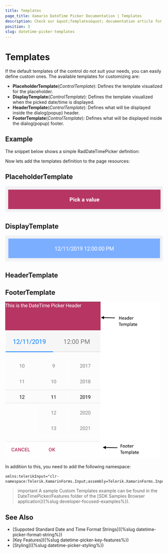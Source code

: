 ```yaml
---
title: Templates
page_title: Xamarin DateTime Picker Documentation | Templates
description: Check our &quot;Templates&quot; documentation article for Telerik DateTimePicker for Xamarin control.
position: 3
slug: datetime-picker-templates
---
```


# Templates

If the default templates of the control do not suit your needs, you can easily define custom ones. The available templates for customizing are:

* **PlaceholderTemplate**(*ControlTemplate*): Defines the template visualized for the placeholder.  
* **DisplayTemplate**(*ControlTemplate*): Defines the template visualized when the picked date/time is displayed.
* **HeaderTemplate**(*ControlTemplate*): Defines what will be displayed inside the dialog(popup) header.
* **FooterTemplate**(*ControlTemplate*): Defines what will be displayed inside the dialog(popup) footer.

## Example

The snippet below shows a simple RadDateTimePicker definition:

<snippet id='datetimepicker-custom-templates' />

Now lets add the templates definition to the page resources:

## PlaceholderTemplate

<snippet id='datetimepicker-placeholder-template' />

![RadDateTimePicker PlaceholderTemplate](images/datetimepicker_placeholder_template.png)

## DisplayTemplate

<snippet id='datetimepicker-display-template' />

![RadDateTimePicker DisplayTemplate](images/datetimepicker_display_template.png)

## HeaderTemplate

<snippet id='datetimepicker-header-template' />

## FooterTemplate

<snippet id='datetimepicker-footer-template' />

![RadDateTimePicker FooterTemplate](images/datetimepicker_header_footer_template.png)

In addition to this, you need to add the following namespace:

```XAML
xmlns:telerikInput="clr-namespace:Telerik.XamarinForms.Input;assembly=Telerik.XamarinForms.Input"
```

>important A sample Custom Templates example can be found in the DateTimePicker/Features folder of the [SDK Samples Browser application]({%slug developer-focused-examples%}).

## See Also

- [Suppoted Standard Date and Time Format Strings]({%slug datetime-picker-format-string%})
- [Key Features]({%slug datetime-picker-key-features%})
- [Styling]({%slug datetime-picker-styling%})